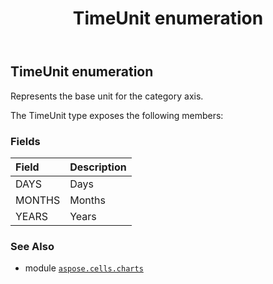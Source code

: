 ﻿---
title: TimeUnit enumeration
second_title: Aspose.Cells for Python via .NET API References
description: 
type: docs
weight: 660
url: /aspose.cells.charts/timeunit/
is_root: false
---

## TimeUnit enumeration

Represents the base unit for the category axis.



The TimeUnit type exposes the following members:

### Fields
| Field | Description |
| :- | :- |
| DAYS | Days |
| MONTHS | Months |
| YEARS | Years |



### See Also
* module [`aspose.cells.charts`](..)

